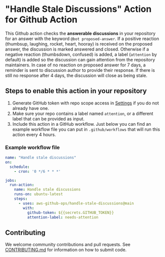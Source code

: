 # "Handle Stale Discussions" Action for Github Action

This Github action checks the **answerable discussions** in your repository for an answer with the keyword `@bot proposed-answer`. If a positive reaction (thumbsup, laughing, rocket, heart, hooray) is received on the proposed answer, the discussion is marked answered and closed. Otherwise if a negative reaction (thumbsdown, confused) is added, a label (`attention` by default) is added so the discussion can gain attention from the repository maintainers. In case of no reaction on proposed answer for 7 days, a reminder is sent to discussion author to provide their response. If there is still no response after 4 days, the discussion will close as being stale.

## Steps to enable this action in your repository

1. Generate GitHub token with repo scope access in [Settings](https://github.com/settings/tokens) if you do not already have one.
2. Make sure your repo contains a label named `attention`, or a different label that can be provided as input.
3. Include this action in a GitHub workflow. Just below you can find an example workflow file you can put in `.github/workflows` that 
will run this action every 4 hours.

### Example workflow file

```yaml
name: "Handle stale discussions"
on:
  schedule:
    - cron: '0 */6 * * *'

jobs:
  run-action:
    name: Handle stale discussions
    runs-on: ubuntu-latest
    steps:
      - uses: aws-github-ops/handle-stale-discussions@main
        with:
          github-token: ${{secrets.GITHUB_TOKEN}}
          attention-label: needs-attention
```

## Contributing 

We welcome community contributions and pull requests. See [CONTRIBUTING.md](https://github.com/aws-github-ops/handle-stale-discussions/blob/main/CONTRIBUTING.md) for information on how to submit code.
